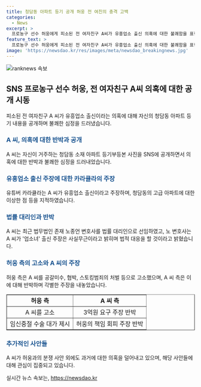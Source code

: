 ```yaml
---
title: 청담동 아파트 등기 공개 허웅 전 여친의 충격 고백
categories:
  - News
excerpt: >
  프로농구 선수 허웅에게 피소된 전 여자친구 A씨가 유흥업소 출신 의혹에 대한 불쾌함을 표현하기 위해 청담동 아파트 등기 내용을 SNS에 공개했다. 이에 대해 A씨와 B씨의 가족 관계가 추정되는 사진이 등기부에는 B씨로 적혀 있는 것으로 나타났다. A씨는 이에 반박하며 법률 대리인을 선임하고 의혹을 부인했다. 허웅 측은 A씨를 공갈미수 등으로 고소하며 임신 중절금액을 요구했다고 주장했고 이에 A씨는 이를 부인하며 허웅의 책임 회피를 비판했다.
feature_text: >
  프로농구 선수 허웅에게 피소된 전 여자친구 A씨가 유흥업소 출신 의혹에 대한 불쾌함을 표현하기 위해 청담동 아파트 등기 내용을 SNS에 공개했다. 이에 대해 A씨와 B씨의 가족 관계가 추정되는 사진이 등기부에는 B씨로 적혀 있는 것으로 나타났다. A씨는 이에 반박하며 법률 대리인을 선임하고 의혹을 부인했다. 허웅 측은 A씨를 공갈미수 등으로 고소하며 임신 중절금액을 요구했다고 주장했고 이에 A씨는 이를 부인하며 허웅의 책임 회피를 비판했다.
image: 'https://newsdao.kr/res/images/meta/newsdao_breakingnews.jpg'
---
```


<p><img src="https://newsdao.kr/res/images/meta/newsdao_breakingnews.jpg" alt="ranknews 속보" /></p>

<h2 data-ke-size="size26">SNS 프로농구 선수 허웅, 전 여자친구 A씨 의혹에 대한 공개 시동</h2>

<p data-ke-size="size16">피소된 전 여자친구 A 씨가 유흥업소 출신이라는 의혹에 대해 자신의 청담동 아파트 등기 내용을 공개하며 불쾌한 심정을 드러냈습니다.</p>

<h3><b><span style="color: #1a5490;">A 씨, 의혹에 대한 반박과 공개</span></b></h3>

<p data-ke-size="size16">A 씨는 자신이 거주하는 청담동 소재 아파트 등기부등본 사진을 SNS에 공개하면서 의혹에 대한 반박과 불쾌한 심정을 드러내었습니다.</p>

<h3><b><span style="color: #1a5490;">유흥업소 출신 주장에 대한 카라큘라의 주장</span></b></h3>

<p data-ke-size="size16">유튜버 카라큘라는 A 씨가 유흥업소 출신이라고 주장하며, 청담동의 고급 아파트에 대한 이상한 점 등을 지적하였습니다.</p>

<h3><b><span style="color: #1a5490;">법률 대리인과 반박</span></b></h3>

<p data-ke-size="size16">A 씨는 최근 법무법인 존재 노종언 변호사를 법률 대리인으로 선임하였고, 노 변호사는 A 씨가 '업소녀' 출신 주장은 사실무근이라고 밝히며 법적 대응을 할 것이라고 밝혔습니다.</p>

<h3><b><span style="color: #1a5490;">허웅 측의 고소와 A 씨의 주장</span></b></h3>

<p data-ke-size="size16">허웅 측은 A 씨를 공갈미수, 협박, 스토킹범죄의 처벌 등으로 고소했으며, A 씨 측은 이에 대해 반박하며 각별한 주장을 내놓았습니다.</p>

<table style="width: 100%;" border="1">
<tbody>
<tr>
<td style="text-align: center; height: 17px;"><b>허웅 측</b></td>
<td style="text-align: center; height: 17px;"><b>A 씨 측</b></td>
</tr>
<tr>
<td style="text-align: center; height: 17px;">A 씨를 고소</td>
<td style="text-align: center; height: 17px;">3억원 요구 주장 반박</td>
</tr>
<tr>
<td style="text-align: center; height: 17px;">임신중절 수술 대가 제시</td>
<td style="text-align: center; height: 17px;">허웅의 책임 회피 주장 반박</td>
</tr>
</tbody>
</table>

<h3><b><span style="color: #1a5490;">추가적인 사안들</span></b></h3>

<p data-ke-size="size16">A 씨가 허웅과의 분쟁 사안 외에도 과거에 대한 의혹을 덜어내고 있으며, 해당 사안들에 대해 관심이 집중되고 있습니다.</p>
실시간 뉴스 속보는, <a href="https://newsdao.kr" rel="dofollow">https://newsdao.kr</a>


